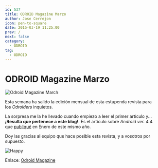 ```yaml
---
id: 537
title: ODROID Magazine Marzo
author: Jose Cerrejon
icon: pen-to-square
date: 2015-03-19 11:25:00
prev: /
next: false
category:
  - ODROID
tag:
  - ODROID
---
```


# ODROID Magazine Marzo

![Odroid Magazine March](/images/2015/03/odroid_magazine_march.jpg)

Esta semana ha salido la edición mensual de esta estupenda revista para los *Odroiders* inquietos.

La sorpresa me la he llevado cuando empiezo a leer el primer artículo y... **¡Resulta que pertenece a este blog!**. Es el artículo sobre *Android ver. 4.4.* que [publiqué](/post.php?id=511) en Enero de este mismo año.

Doy las gracias al equipo que hace posible esta revista, y a vosotros por supuesto.

![Happy](/css/sm/happy.png)

Enlace: [Odroid Magazine](http://magazine.odroid.com)